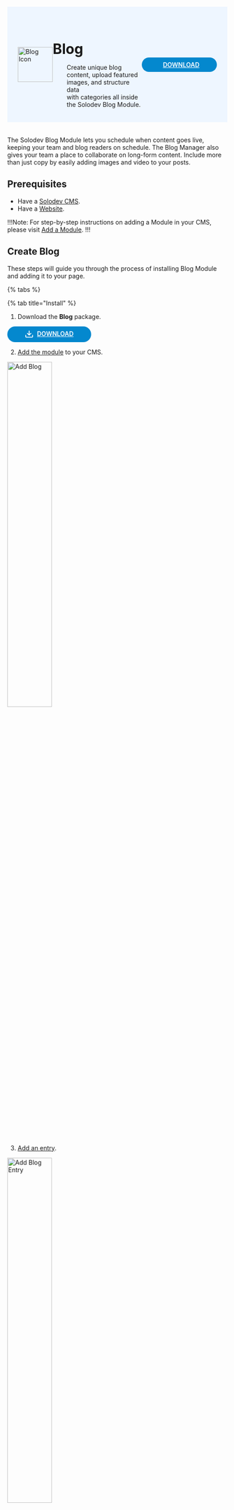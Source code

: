 #

<div style="display: flex; align-items: center; justify-content: space-between; padding: 2rem 1.5rem; margin-bottom: 2rem; background-color: #eef6ff;">
  <div style="display: flex; align-items: center; justify-content: start;">
    <img src="/static/images/logos/blog-module-icon.jpg" alt="Blog Icon" style="width: 80px;">
    <div>
      <h1 style="margin-left: 0; font-size: 2rem; margin-bottom: 0.25rem;">Blog</h1>
      <p style="padding-left: 2rem; margin-bottom: 0;">Create unique blog content, upload featured images, and structure data <br>with categories all inside the Solodev Blog Module.</p>
    </div>
  </div>
  <a href="https://solodev-blog.s3.us-east-1.amazonaws.com/releases/blog-latest.zip" rel="noopener noreferrer" target="_blank" style="background-color: #0488ce; color: #fff; padding: .5rem 2.5rem; border-radius: 20px; font-weight: 600; display: inline-flex;"><span style="padding-right: .5rem; display: inline-flex; align-items: center;"><svg xmlns="http://www.w3.org/2000/svg" viewBox="0 0 16 16" width="20" height="20" fill="#fff"><path d="M2.75 14A1.75 1.75 0 0 1 1 12.25v-2.5a.75.75 0 0 1 1.5 0v2.5c0 .138.112.25.25.25h10.5a.25.25 0 0 0 .25-.25v-2.5a.75.75 0 0 1 1.5 0v2.5A1.75 1.75 0 0 1 13.25 14Z"></path><path d="M7.25 7.689V2a.75.75 0 0 1 1.5 0v5.689l1.97-1.969a.749.749 0 1 1 1.06 1.06l-3.25 3.25a.749.749 0 0 1-1.06 0L4.22 6.78a.749.749 0 1 1 1.06-1.06l1.97 1.969Z"></path></svg></span>DOWNLOAD</a>
</div>

The Solodev Blog Module lets you schedule when content goes live, keeping your team and blog readers on schedule. The Blog Manager also gives your team a place to collaborate on long-form content. Include more than just copy by easily adding images and video to your posts.

## Prerequisites

- Have a [Solodev CMS](/quickstart).
- Have a [Website](/workspace/websites/add-website/).

!!!Note: 
For step-by-step instructions on adding a Module in your CMS, please visit [Add a Module](/workspace/modules/add-module/).
!!!

## Create Blog

These steps will guide you through the process of installing Blog Module and adding it to your page.

{% tabs %}

{% tab title="Install" %}

1. Download the **Blog** package.

<a href="https://solodev-blog.s3.us-east-1.amazonaws.com/releases/blog-latest.zip" style="background-color: #0488ce; color: #fff; padding: .5rem 2.5rem; border-radius: 20px; font-weight: 600; display: inline-flex;"><span style="padding-right: .5rem; display: inline-flex; align-items: center;"><svg xmlns="http://www.w3.org/2000/svg" viewBox="0 0 16 16" width="20" height="20" fill="#fff"><path d="M2.75 14A1.75 1.75 0 0 1 1 12.25v-2.5a.75.75 0 0 1 1.5 0v2.5c0 .138.112.25.25.25h10.5a.25.25 0 0 0 .25-.25v-2.5a.75.75 0 0 1 1.5 0v2.5A1.75 1.75 0 0 1 13.25 14Z"></path><path d="M7.25 7.689V2a.75.75 0 0 1 1.5 0v5.689l1.97-1.969a.749.749 0 1 1 1.06 1.06l-3.25 3.25a.749.749 0 0 1-1.06 0L4.22 6.78a.749.749 0 1 1 1.06-1.06l1.97 1.969Z"></path></svg></span>DOWNLOAD</a>

2. [Add the module](/workspace/modules/add-module/) to your CMS.

<img src="/static/images/modules/blog/add-blog.jpg" alt="Add Blog" style="width: 45%; margin-bottom: 20px;">

3. [Add an entry](/workspace/modules/module/add-entry/).

<img src="/static/images/modules/blog/add-entry-blog.jpg" alt="Add Blog Entry" style="width: 45%; margin-bottom: 20px;">

{% endtab %}

{% tab title="Repeater" %}

1. [Create a file](/workspace/websites/folder/add-file/) called `blog-repeater.tpl` on your prefer location. This file will contain the code for your blog roll that will dynamically pull in your blog entries.

<img src="/static/images/modules/blog/blog-repeater-file.jpg" alt="Blog Repeater File" style="width: 45%; margin-bottom: 20px;">

2. Insert the HTML code into your file to display the blog roll. For example:

```js
<div class="row row-cols-lg-2 row-cols-1">
  <div class="col">
    <img alt="Placeholder image" src="/_/images/blog-image.png" class="img-fluid">
  </div>
  <div class="col">
    <h2>
      <a href="/blog/detail/" class="text-black">Blog title</a>
    </h2>
    <p>Blog intro.</p>
    <p><a class="btn btn-primary" aria-label="Read more about blog" href="/blog/detail/">Read more</a></p>
  </div>
</div>
```

3. Include or replace the code with the shortcodes where needed. For example:

```js
<div class="row row-cols-lg-2 row-cols-1">
  [repeater id="" limit="0, 4" display_type="forum"]
    <div class="col">
      <img alt="Placeholder image" src="[get_asset_file_url id={{blog_image}}]" class="img-fluid">
    </div>
    <div class="col">
      <h2>
        <a href="{{path}}" class="text-black">{{event_title}}</a>
      </h2>
      <p>{{blog_intro}}</p>
      <p><a class="btn btn-primary" aria-label="Read more about {{event_title}}" href="{{path}}">Read more</a></p>
    </div>
  [/repeater]
</div>
```

4. [Insert your blog repeater file](/workspace/websites/page/#add-a-file-to-page) into the page you want to display the entries on.

<img src="/static/images/modules/blog/blog-repeater-page.jpg" alt="Blog Repeater on Page" style="width: 85%;">

{% endtab %}

{% tab title="Detail" %}

1. [Create a file](/workspace/websites/folder/add-file/) called `blog-detail.tpl` on your prefer location. This file will contain the code for your blog entry.

<img src="/static/images/modules/blog/blog-detail-file.jpg" alt="Blog Detail File" style="width: 45%; margin-bottom: 20px;">

2. Insert the HTML code into your file to display the blog content.

3. Include or replace the code with the shortcodes where needed.

4. [Insert your blog detail file](/workspace/websites/page/#add-a-file-to-page) into the page you want to display the entries on.

{% endtab %}                    

{% endtabs %}

### Shortcodes

You will need the following shortcodes to successfully add a Blog to your website. Depending on your needs, you might need to use extra [shortcodes](/shortcodes/).

- [repeater](/shortcodes/module/repeater) - prints the fields from the blog module form. Used on your repeater page.

```js
[repeater id="1" limit="0, 4" display_type="forum"]
```

!!!Note:
You need to add the ID number of your slider module to the repeater shortcode within the `id=""` attribute.
!!!

- [entry](/shortcodes/module/#entry) - displays the content of a specific blog entry from the module form. Used on your detail page.

```js
[entry]
```

- [get_asset_file_url](/shortcodes/core/get-asset-file-url/) - returns the URL path to the specified asset file in the database.

```js
<img alt="Image alt" class="img-fluid" src="[get_asset_file_url id={{blog_image}}]" />
```

- [print_date](/shortcodes/core/print-date/) - returns the date formatted according to [PHP's date function](https://www.php.net/manual/en/function.date.php).

```js
<p>[print_date format="F d, Y g:ia" timestamp="{{start_time}}"]</p>
```

- `event_title` - displays the name of the module's entry.

```
{{event_title}}
```

<!-- {{{start_time}}} -->
If you need to use other shortcodes or need to learn more about shortcodes, [click here](/shortcodes/).

## Support

Support for Blog Module is handled directly through Solodev's global help desk. For more information regarding support queries, go to [www.solodev.com](https://www.solodev.com/).